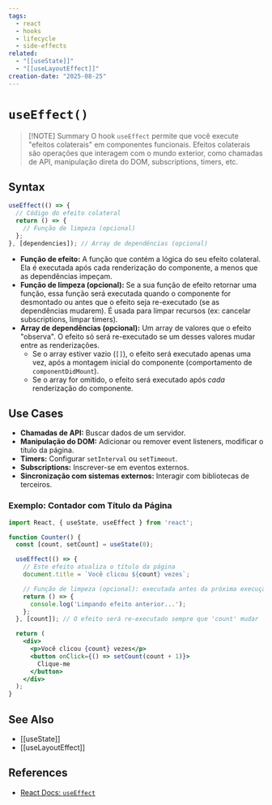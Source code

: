 ```yaml
---
tags:
  - react
  - hooks
  - lifecycle
  - side-effects
related:
  - "[[useState]]"
  - "[[useLayoutEffect]]"
creation-date: "2025-08-25"
---
```


# `useEffect()`

> [!NOTE] Summary
> O hook `useEffect` permite que você execute "efeitos colaterais" em componentes funcionais. Efeitos colaterais são operações que interagem com o mundo exterior, como chamadas de API, manipulação direta do DOM, subscriptions, timers, etc.

## Syntax

```javascript
useEffect(() => {
  // Código do efeito colateral
  return () => {
    // Função de limpeza (opcional)
  };
}, [dependencies]); // Array de dependências (opcional)
```

- **Função de efeito:** A função que contém a lógica do seu efeito colateral. Ela é executada após cada renderização do componente, a menos que as dependências impeçam.
- **Função de limpeza (opcional):** Se a sua função de efeito retornar uma função, essa função será executada quando o componente for desmontado ou antes que o efeito seja re-executado (se as dependências mudarem). É usada para limpar recursos (ex: cancelar subscriptions, limpar timers).
- **Array de dependências (opcional):** Um array de valores que o efeito "observa". O efeito só será re-executado se um desses valores mudar entre as renderizações.
  - Se o array estiver vazio (`[]`), o efeito será executado apenas uma vez, após a montagem inicial do componente (comportamento de `componentDidMount`).
  - Se o array for omitido, o efeito será executado após *cada* renderização do componente.

## Use Cases

- **Chamadas de API:** Buscar dados de um servidor.
- **Manipulação do DOM:** Adicionar ou remover event listeners, modificar o título da página.
- **Timers:** Configurar `setInterval` ou `setTimeout`.
- **Subscriptions:** Inscrever-se em eventos externos.
- **Sincronização com sistemas externos:** Interagir com bibliotecas de terceiros.

### Exemplo: Contador com Título da Página

```jsx
import React, { useState, useEffect } from 'react';

function Counter() {
  const [count, setCount] = useState(0);

  useEffect(() => {
    // Este efeito atualiza o título da página
    document.title = `Você clicou ${count} vezes`;

    // Função de limpeza (opcional): executada antes da próxima execução do efeito ou na desmontagem
    return () => {
      console.log('Limpando efeito anterior...');
    };
  }, [count]); // O efeito será re-executado sempre que 'count' mudar

  return (
    <div>
      <p>Você clicou {count} vezes</p>
      <button onClick={() => setCount(count + 1)}>
        Clique-me
      </button>
    </div>
  );
}
```

## See Also

- [[useState]]
- [[useLayoutEffect]]

## References

- [React Docs: `useEffect`](https://react.dev/reference/react/useEffect)
